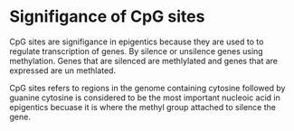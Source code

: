# Signifigance of CpG sites

CpG sites are signifigance in epigentics because they are used to to regulate transcription of genes.
By silence or unsilence genes using methylation. 
Genes that are silenced are methlylated and genes that are expressed are un methlated. 

CpG sites refers to regions in the genome containing cytosine followed by guanine
cytosine is considered to be the most important nucleoic acid in epigentics becuase it is where the methyl group attached to silence the gene. 
